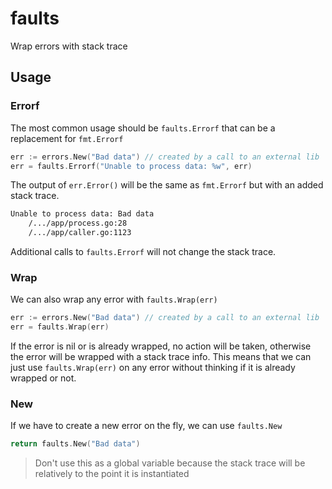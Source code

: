# faults
Wrap errors with stack trace

## Usage

### Errorf

The most common usage should be `faults.Errorf` that can be a replacement for `fmt.Errorf`

```go
err := errors.New("Bad data") // created by a call to an external lib
err = faults.Errorf("Unable to process data: %w", err)
```

The output of `err.Error()` will be the same as `fmt.Errorf` but with an added stack trace.

```sh
Unable to process data: Bad data
	/.../app/process.go:28
	/.../app/caller.go:1123
```

Additional calls to `faults.Errorf` will not change the stack trace.

### Wrap

We can also wrap any error with `faults.Wrap(err)`

```go
err := errors.New("Bad data") // created by a call to an external lib
err = faults.Wrap(err)
```

If the error is nil or is already wrapped, no action will be taken, otherwise the error will be wrapped with a stack trace info.
This means that we can just use `faults.Wrap(err)` on any error without thinking if it is already wrapped or not.

### New

If we have to create a new error on the fly, we can use `faults.New`

```go
return faults.New("Bad data")
```

> Don't use this as a global variable because the stack trace will be relatively to the point it is instantiated
